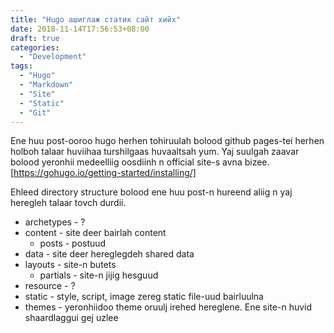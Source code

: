 ```yaml
---
title: "Hugo ашиглаж статик сайт хийх"
date: 2018-11-14T17:56:53+08:00
draft: true
categories:
  - "Development"
tags:
  - "Hugo"
  - "Markdown"
  - "Site"
  - "Static"
  - "Git"
---
```


Ene huu post-ooroo hugo herhen tohiruulah bolood github pages-tei herhen holboh talaar huviihaa turshilgaas huvaaltsah yum. Yaj suulgah zaavar bolood yeronhii medeelliig oosdiinh n official site-s avna bizee. [https://gohugo.io/getting-started/installing/]

Ehleed directory structure bolood ene huu post-n hureend aliig n yaj heregleh talaar tovch durdii.

  - archetypes - ?
  - content - site deer bairlah content
    - posts - postuud
  - data - site deer hereglegdeh shared data
  - layouts - site-n butets
    - partials - site-n jijig hesguud
  - resource - ?
  - static - style, script, image zereg static file-uud bairluulna
  - themes - yeronhiidoo theme oruulj irehed hereglene. Ene site-n huvid shaardlaggui gej uzlee